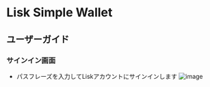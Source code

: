 # Lisk Simple Wallet

## ユーザーガイド

### サインイン画面
- パスフレーズを入力してLiskアカウントにサインインします
![image](https://user-images.githubusercontent.com/44485074/135373058-bc360e52-dc1d-4ca1-a28e-823ea347ba3b.png)

